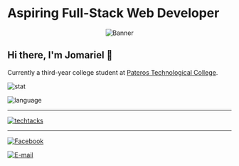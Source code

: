 # Aspiring Full-Stack Web Developer

<div align="center">
  <img src="https://media.giphy.com/media/UtnxCnjWAOL1J6TNUR/giphy.gif" alt="Banner" />
</div>

## Hi there, I'm Jomariel 👋

Currently a third-year college student at [Pateros Technological College](https://www.facebook.com/ptc1993/).

![stat](https://github-readme-stats.vercel.app/api?username=jmrl23&count_private=false)

![language](https://github-readme-stats.vercel.app/api/top-langs/?username=jmrl23&hide=html,ejs,css,scss,shell&layout=compact)

---

[![techtacks](https://skillicons.dev/icons?i=php,tailwind,express,nest,next)](https://github.com/jmrl23)

---

[![Facebook](https://img.shields.io/badge/facebook-jmrl23-transparent?style=social&logo=facebook)](https://www.facebook.com/JmrL23)

[![E-mail](https://img.shields.io/badge/Email-gaiterajomariel@gmail.com-transparent?style=social&logo=gmail)](mailto:gaiterajomariel@gmail.com)
